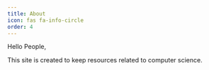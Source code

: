 ```yaml
---
title: About
icon: fas fa-info-circle
order: 4
---
```


Hello People,

This site is created to keep resources related to computer science.
